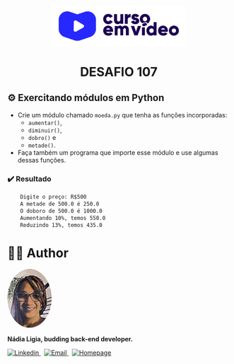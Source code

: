 <p align="center">
  <img src="../../../.github/logo.png" width=300 alt="Curso em Vídeo">
</p>
<h1 align="center">DESAFIO 107</h1>

## ⚙️ Exercitando módulos em Python
- Crie um módulo chamado `moeda.py` que tenha as funções incorporadas:
  - `aumentar()`, 
  - `diminuir()`, 
  - `dobro()` e 
  - `metade()`. 
- Faça também um programa que importe esse módulo e use algumas dessas funções.

### ✔️ Resultado
```
    Digite o preço: R$500
    A metade de 500.0 é 250.0
    O doboro de 500.0 é 1000.0
    Aumentando 10%, temos 550.0
    Reduzindo 13%, temos 435.0
```

# 👩‍💼 Author
<img src="../../../.github/picture.png" width="100px;" alt="Picture"/>
<p><b>Nádia Ligia, budding back-end developer.</b></p>
<a href="https://www.linkedin.com/in/nlnadialigia/">
  <img alt="Linkedin" src="https://img.shields.io/badge/-Linkedin -8703A4?style=flat&logo=Linkedin&logoColor=white&link=https://www.linkedin.com/in/nlnadialigia/" />
</a>&nbsp;
<a href="mailto:nlnadialigia@gmail.com">
  <img alt="Email" src="https://img.shields.io/badge/-Email-8703A4?style=flat&logo=Gmail&logoColor=white&link=mailto:nlnadialigia@gmail.com" />
</a>&nbsp;
<a href="https://www.nlnadialigia.com">
  <img alt="Homepage" src="https://img.shields.io/badge/-Homepage-8703A4" />
</a>